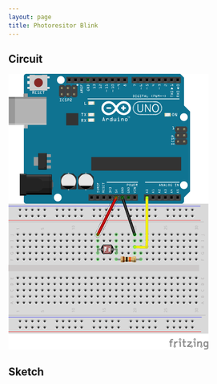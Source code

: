 ```yaml
---
layout: page
title: Photoresitor Blink
---
```


## Circuit

<img src="../assets/images/carlday-photoresistor.png" width="400"/>

## Sketch 
<script src="https://gist.github.com/kneumei/a4f668c6ce3572a20afa.js"></script>